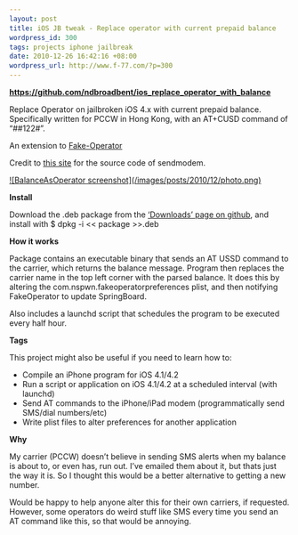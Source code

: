 ```yaml
---
layout: post
title: iOS JB tweak - Replace operator with current prepaid balance
wordpress_id: 300
tags: projects iphone jailbreak
date: 2010-12-26 16:42:16 +08:00
wordpress_url: http://www.f-77.com/?p=300
---
```

<a href="https://github.com/ndbroadbent/ios_replace_operator_with_balance"><strong>https://github.com/ndbroadbent/ios_replace_operator_with_balance</strong></a>

Replace Operator on jailbroken iOS 4.x with current prepaid balance.
Specifically written for PCCW in Hong Kong, with an AT+CUSD command of “##122#”.

An extension to <a href="https://github.com/NSPwn/Fake-Operator">Fake-Operator</a>

Credit to <a href="http://george.insideiphone.com/index.php/2007/11/25/a-convenient-tool-to-send-at-commands">this site</a> for the source code of sendmodem.

<a href="/images/posts/2010/12/photo.png">
![BalanceAsOperator screenshot](/images/posts/2010/12/photo.png)
</a>

<strong>Install</strong>

Download the .deb package from the <a href="https://github.com/ndbroadbent/ios_replace_operator_with_balance">‘Downloads’ page on github</a>, and install with $ dpkg -i &lt;&lt; package &gt;&gt;.deb

<strong>How it works</strong>

Package contains an executable binary that sends an AT USSD command to the carrier, which returns the balance message. Program then replaces the carrier name in the top left corner with the parsed balance. It does this by altering the com.nspwn.fakeoperatorpreferences plist, and then notifying FakeOperator to update SpringBoard.

Also includes a launchd script that schedules the program to be executed every half hour.

<strong>Tags</strong>

This project might also be useful if you need to learn how to:

* Compile an iPhone program for iOS 4.1/4.2
* Run a script or application on iOS 4.1/4.2 at a scheduled interval (with launchd)
* Send AT commands to the iPhone/iPad modem (programmatically send SMS/dial numbers/etc)
* Write plist files to alter preferences for another application

<strong>Why</strong>

My carrier (PCCW) doesn’t believe in sending SMS alerts when my balance is about to, or even has, run out. I’ve emailed them about it, but thats just the way it is. So I thought this would be a better alternative to getting a new number.

Would be happy to help anyone alter this for their own carriers, if requested. However, some operators do weird stuff like SMS every time you send an AT command like this, so that would be annoying.

